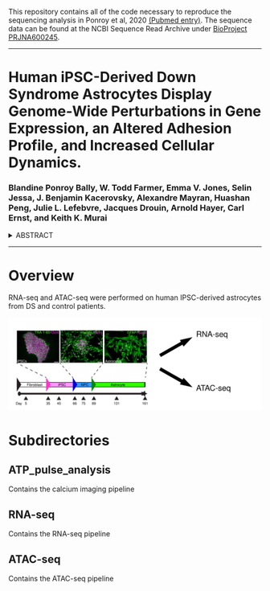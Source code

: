 This repository contains all of the code necessary to reproduce the sequencing analysis in Ponroy et al, 2020 [(Pubmed entry)](https://www.ncbi.nlm.nih.gov/pubmed/31943018).
The sequence data can be found at the NCBI Sequence Read Archive under [BioProject PRJNA600245](https://www.ncbi.nlm.nih.gov/bioproject/600245). 
  
---  
  
# **Human iPSC-Derived Down Syndrome Astrocytes Display Genome-Wide Perturbations in Gene Expression, an Altered Adhesion Profile, and Increased Cellular Dynamics.**

### Blandine Ponroy Bally, W. Todd Farmer, Emma V. Jones, Selin Jessa, J. Benjamin Kacerovsky, Alexandre Mayran, Huashan Peng, Julie L. Lefebvre, Jacques Drouin, Arnold Hayer, Carl Ernst, and Keith K. Murai  
<details><summary>ABSTRACT</summary>
<p>
Down Syndrome (DS), caused by the triplication of human chromosome 21, leads to significant
alterations in brain development and is a major genetic cause of intellectual disability. While much
is known about changes to neurons in DS, the effects of trisomy 21 on non-neuronal cells such as
astrocytes are poorly understood. Astrocytes are critical for brain development and function, and
their alteration may contribute to DS pathophysiology. To better understand the impact of trisomy
21 on astrocytes, we performed RNA-sequencing on astrocytes from newly produced DS human
induced pluripotent stem cells (hiPSCs). While chromosome 21 genes were upregulated in DS
astrocytes, we found consistent up- and down-regulation of genes across the genome with a strong
dysregulation of neurodevelopmental, cell adhesion, and extracellular matrix molecules. ATAC
(Assay for Transposase-Accessible Chromatin)-seq also revealed a global alteration in chromatin
state in DS astrocytes, showing modified chromatin accessibility at promoters of cell adhesion and
extracellular matrix genes. Along with these transcriptomic and epigenomic changes, DS
astrocytes displayed perturbations in cell size and cell spreading as well as modifications to cellcell
and cell-substrate recognition/adhesion, and increases in cellular motility and dynamics. Thus,
triplication of chromosome 21 is associated with genome-wide transcriptional, epigenomic, and
functional alterations in astrocytes that may contribute to altered brain development and function in DS.
 </p>
</details> 
  
---
  
# Overview  
RNA-seq and ATAC-seq were performed on human IPSC-derived astrocytes from DS and control patients.

<img src="overview.svg" width="1000" >

# Subdirectories  

## ATP_pulse_analysis   
Contains the calcium imaging pipeline

## RNA-seq  
Contains the RNA-seq pipeline
  
## ATAC-seq
Contains the ATAC-seq pipeline
